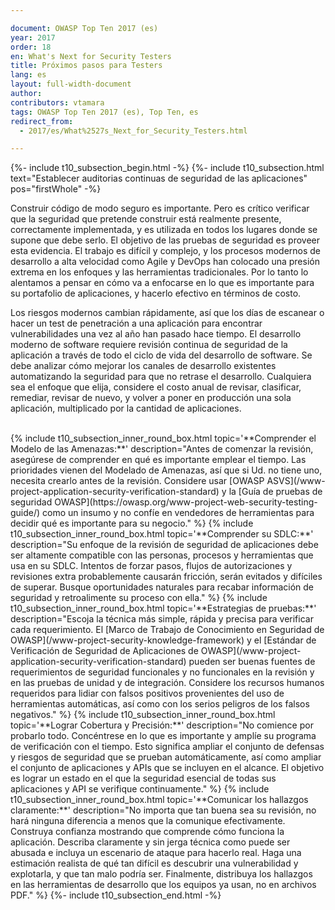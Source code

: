 ```yaml
---

document: OWASP Top Ten 2017 (es)
year: 2017
order: 18
en: What's Next for Security Testers
title: Próximos pasos para Testers
lang: es
layout: full-width-document
author:
contributors: vtamara
tags: OWASP Top Ten 2017 (es), Top Ten, es
redirect_from:
  - 2017/es/What%2527s_Next_for_Security_Testers.html

---
```


{%- include t10_subsection_begin.html -%}
{%- include t10_subsection.html text="Establecer auditorias continuas de seguridad de las aplicaciones" pos="firstWhole" -%}

Construir código de modo seguro es importante. Pero es crítico verificar que la seguridad que pretende construir
está realmente presente, correctamente implementada, y es utilizada en todos los lugares donde se supone que debe
serlo. El objetivo de las pruebas de seguridad es proveer esta evidencia. El trabajo es difícil y complejo, y los procesos
modernos de desarrollo a alta velocidad como Agile y DevOps han colocado una presión extrema en los enfoques y
las herramientas tradicionales. Por lo tanto lo alentamos a pensar en cómo va a enfocarse en lo que es importante
para su portafolio de aplicaciones, y hacerlo efectivo en términos de costo.<br>

Los riesgos modernos cambian rápidamente, así que los días de escanear o hacer un test de penetración a una
aplicación para encontrar vulnerabilidades una vez al año han pasado hace tiempo. El desarrollo moderno de software
requiere revisión continua de seguridad de la aplicación a través de todo el ciclo de vida del desarrollo de software. Se
debe analizar cómo mejorar los canales de desarrollo existentes automatizando la seguridad para que no retrase el
desarrollo. Cualquiera sea el enfoque que elija, considere el costo anual de revisar, clasificar, remediar, revisar de
nuevo, y volver a poner en producción una sola aplicación, multiplicado por la cantidad de aplicaciones.<br>

<br>
{% include t10_subsection_inner_round_box.html
   topic='**Comprender el Modelo de las Amenazas:**'
   description="Antes de comenzar la revisión, asegúrese de comprender en qué es importante emplear el tiempo. Las prioridades vienen del Modelado de Amenazas, así que si Ud. no tiene uno, necesita crearlo antes de la revisión.
Considere usar [OWASP ASVS](/www-project-application-security-verification-standard) y la [Guía de pruebas de seguridad OWASP](https://owasp.org/www-project-web-security-testing-guide/) como un insumo y no confíe en vendedores de herramientas para decidir qué es importante para su negocio."
%}
{% include t10_subsection_inner_round_box.html
   topic='**Comprender su SDLC:**'
   description="Su enfoque de la revisión de seguridad de aplicaciones debe ser altamente compatible con las personas, procesos y herramientas que usa en su SDLC. Intentos de forzar pasos, flujos de autorizaciones y revisiones extra probablemente causarán fricción, serán evitados y difíciles de superar. Busque oportunidades naturales para recabar información de seguridad y retroalimente su proceso con ella."
%}
{% include t10_subsection_inner_round_box.html
   topic='**Estrategias de pruebas:**'
   description="Escoja la técnica más simple, rápida y precisa para verificar cada requerimiento. El [Marco de Trabajo de Conocimiento en Seguridad de OWASP](/www-project-security-knowledge-framework) y el  [Estándar de Verificación de Seguridad de Aplicaciones de OWASP](/www-project-application-security-verification-standard) pueden ser buenas fuentes de requerimientos de seguridad funcionales y no funcionales en la revisión y en las pruebas de unidad y de integración. Considere los recursos humanos requeridos para lidiar con falsos positivos provenientes del uso de herramientas automáticas, así como con los serios peligros de los falsos negativos."
%}
{% include t10_subsection_inner_round_box.html
   topic='**Lograr Cobertura y Precisión:**'
   description="No comience por probarlo todo. Concéntrese en lo que es importante y amplíe su programa de verificación con el tiempo. Esto significa ampliar el conjunto de defensas y riesgos de seguridad que se prueban automáticamente, así como ampliar el conjunto de aplicaciones y APIs que se incluyen en el alcance. El objetivo es lograr un estado en el que la seguridad esencial de todas sus aplicaciones y API se verifique continuamente."
%}
{% include t10_subsection_inner_round_box.html
   topic='**Comunicar los hallazgos claramente:**'
   description="No importa que tan buena sea su revisión, no hará ninguna diferencia a menos que la comunique efectivamente. Construya confianza mostrando que comprende cómo funciona la aplicación. Describa claramente y sin jerga técnica como puede ser abusada e incluya un escenario de ataque para hacerlo real. Haga una estimación realista de qué tan difícil es descubrir una vulnerabilidad y explotarla, y que tan malo podría ser. Finalmente, distribuya los hallazgos en las herramientas de desarrollo que los equipos ya usan, no en archivos PDF."
%}
{%- include t10_subsection_end.html -%}
